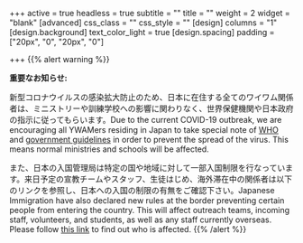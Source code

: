 +++
active = true
headless = true
subtitle = ""
title = ""
weight = 2
widget = "blank"
[advanced]
css_class = ""
css_style = ""
[design]
columns = "1"
[design.background]
text_color_light = true
[design.spacing]
padding = ["20px", "0", "20px", "0"]

+++
{{% alert warning %}} 

**重要なお知らせ:** 

新型コロナウイルスの感染拡大防止のため、日本に在住する全てのワイワム関係者は、ミニストリーや訓練学校への影響に関わりなく、世界保健機関や日本政府の指示に従ってもらいます。Due to the current COVID-19 outbreak, we are encouraging all YWAMers residing in Japan to take special note of [WHO](https://www.who.int/emergencies/diseases/novel-coronavirus-2019) and [government guidelines](https://www.mhlw.go.jp/stf/seisakunitsuite/bunya/0000164708_00001.html) in order to prevent the spread of the virus. This means normal ministries and schools will be affected.

また、日本の入国管理局は特定の国や地域に対して一部入国制限を行なっています。来日予定の宣教チームやスタッフ、生徒はじめ、海外滞在中の関係者は以下のリンクを参照し、日本への入国の制限の有無をご確認下さい。Japanese Immigration have also declared new rules at the border preventing certain people from entering the country. This will affect outreach teams, incoming staff, volunteers, and students, as well as any staff currently overseas. Please follow [this link](http://www.moj.go.jp/hisho/kouhou/20200131comment.html) to find out who is affected.
{{% /alert %}}